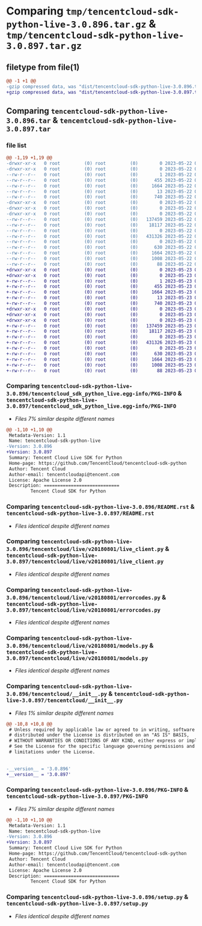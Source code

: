 # Comparing `tmp/tencentcloud-sdk-python-live-3.0.896.tar.gz` & `tmp/tencentcloud-sdk-python-live-3.0.897.tar.gz`

## filetype from file(1)

```diff
@@ -1 +1 @@
-gzip compressed data, was "dist/tencentcloud-sdk-python-live-3.0.896.tar", last modified: Mon May 22 00:26:45 2023, max compression
+gzip compressed data, was "dist/tencentcloud-sdk-python-live-3.0.897.tar", last modified: Tue May 23 02:26:03 2023, max compression
```

## Comparing `tencentcloud-sdk-python-live-3.0.896.tar` & `tencentcloud-sdk-python-live-3.0.897.tar`

### file list

```diff
@@ -1,19 +1,19 @@
-drwxr-xr-x   0 root         (0) root         (0)        0 2023-05-22 00:26:45.000000 tencentcloud-sdk-python-live-3.0.896/
-drwxr-xr-x   0 root         (0) root         (0)        0 2023-05-22 00:26:45.000000 tencentcloud-sdk-python-live-3.0.896/tencentcloud_sdk_python_live.egg-info/
--rw-r--r--   0 root         (0) root         (0)        1 2023-05-22 00:26:45.000000 tencentcloud-sdk-python-live-3.0.896/tencentcloud_sdk_python_live.egg-info/dependency_links.txt
--rw-r--r--   0 root         (0) root         (0)      455 2023-05-22 00:26:45.000000 tencentcloud-sdk-python-live-3.0.896/tencentcloud_sdk_python_live.egg-info/SOURCES.txt
--rw-r--r--   0 root         (0) root         (0)     1664 2023-05-22 00:26:45.000000 tencentcloud-sdk-python-live-3.0.896/tencentcloud_sdk_python_live.egg-info/PKG-INFO
--rw-r--r--   0 root         (0) root         (0)       13 2023-05-22 00:26:45.000000 tencentcloud-sdk-python-live-3.0.896/tencentcloud_sdk_python_live.egg-info/top_level.txt
--rw-r--r--   0 root         (0) root         (0)      740 2023-05-22 00:26:45.000000 tencentcloud-sdk-python-live-3.0.896/README.rst
-drwxr-xr-x   0 root         (0) root         (0)        0 2023-05-22 00:26:45.000000 tencentcloud-sdk-python-live-3.0.896/tencentcloud/
-drwxr-xr-x   0 root         (0) root         (0)        0 2023-05-22 00:26:45.000000 tencentcloud-sdk-python-live-3.0.896/tencentcloud/live/
-drwxr-xr-x   0 root         (0) root         (0)        0 2023-05-22 00:26:45.000000 tencentcloud-sdk-python-live-3.0.896/tencentcloud/live/v20180801/
--rw-r--r--   0 root         (0) root         (0)   137459 2023-05-22 00:26:45.000000 tencentcloud-sdk-python-live-3.0.896/tencentcloud/live/v20180801/live_client.py
--rw-r--r--   0 root         (0) root         (0)    18117 2023-05-22 00:26:45.000000 tencentcloud-sdk-python-live-3.0.896/tencentcloud/live/v20180801/errorcodes.py
--rw-r--r--   0 root         (0) root         (0)        0 2023-05-22 00:26:45.000000 tencentcloud-sdk-python-live-3.0.896/tencentcloud/live/v20180801/__init__.py
--rw-r--r--   0 root         (0) root         (0)   431326 2023-05-22 00:26:45.000000 tencentcloud-sdk-python-live-3.0.896/tencentcloud/live/v20180801/models.py
--rw-r--r--   0 root         (0) root         (0)        0 2023-05-22 00:26:45.000000 tencentcloud-sdk-python-live-3.0.896/tencentcloud/live/__init__.py
--rw-r--r--   0 root         (0) root         (0)      630 2023-05-22 00:26:45.000000 tencentcloud-sdk-python-live-3.0.896/tencentcloud/__init__.py
--rw-r--r--   0 root         (0) root         (0)     1664 2023-05-22 00:26:45.000000 tencentcloud-sdk-python-live-3.0.896/PKG-INFO
--rw-r--r--   0 root         (0) root         (0)     1008 2023-05-22 00:26:45.000000 tencentcloud-sdk-python-live-3.0.896/setup.py
--rw-r--r--   0 root         (0) root         (0)       88 2023-05-22 00:26:45.000000 tencentcloud-sdk-python-live-3.0.896/setup.cfg
+drwxr-xr-x   0 root         (0) root         (0)        0 2023-05-23 02:26:03.000000 tencentcloud-sdk-python-live-3.0.897/
+drwxr-xr-x   0 root         (0) root         (0)        0 2023-05-23 02:26:03.000000 tencentcloud-sdk-python-live-3.0.897/tencentcloud_sdk_python_live.egg-info/
+-rw-r--r--   0 root         (0) root         (0)        1 2023-05-23 02:26:03.000000 tencentcloud-sdk-python-live-3.0.897/tencentcloud_sdk_python_live.egg-info/dependency_links.txt
+-rw-r--r--   0 root         (0) root         (0)      455 2023-05-23 02:26:03.000000 tencentcloud-sdk-python-live-3.0.897/tencentcloud_sdk_python_live.egg-info/SOURCES.txt
+-rw-r--r--   0 root         (0) root         (0)     1664 2023-05-23 02:26:03.000000 tencentcloud-sdk-python-live-3.0.897/tencentcloud_sdk_python_live.egg-info/PKG-INFO
+-rw-r--r--   0 root         (0) root         (0)       13 2023-05-23 02:26:03.000000 tencentcloud-sdk-python-live-3.0.897/tencentcloud_sdk_python_live.egg-info/top_level.txt
+-rw-r--r--   0 root         (0) root         (0)      740 2023-05-23 02:26:03.000000 tencentcloud-sdk-python-live-3.0.897/README.rst
+drwxr-xr-x   0 root         (0) root         (0)        0 2023-05-23 02:26:03.000000 tencentcloud-sdk-python-live-3.0.897/tencentcloud/
+drwxr-xr-x   0 root         (0) root         (0)        0 2023-05-23 02:26:03.000000 tencentcloud-sdk-python-live-3.0.897/tencentcloud/live/
+drwxr-xr-x   0 root         (0) root         (0)        0 2023-05-23 02:26:03.000000 tencentcloud-sdk-python-live-3.0.897/tencentcloud/live/v20180801/
+-rw-r--r--   0 root         (0) root         (0)   137459 2023-05-23 02:26:03.000000 tencentcloud-sdk-python-live-3.0.897/tencentcloud/live/v20180801/live_client.py
+-rw-r--r--   0 root         (0) root         (0)    18117 2023-05-23 02:26:03.000000 tencentcloud-sdk-python-live-3.0.897/tencentcloud/live/v20180801/errorcodes.py
+-rw-r--r--   0 root         (0) root         (0)        0 2023-05-23 02:26:03.000000 tencentcloud-sdk-python-live-3.0.897/tencentcloud/live/v20180801/__init__.py
+-rw-r--r--   0 root         (0) root         (0)   431326 2023-05-23 02:26:03.000000 tencentcloud-sdk-python-live-3.0.897/tencentcloud/live/v20180801/models.py
+-rw-r--r--   0 root         (0) root         (0)        0 2023-05-23 02:26:03.000000 tencentcloud-sdk-python-live-3.0.897/tencentcloud/live/__init__.py
+-rw-r--r--   0 root         (0) root         (0)      630 2023-05-23 02:26:03.000000 tencentcloud-sdk-python-live-3.0.897/tencentcloud/__init__.py
+-rw-r--r--   0 root         (0) root         (0)     1664 2023-05-23 02:26:03.000000 tencentcloud-sdk-python-live-3.0.897/PKG-INFO
+-rw-r--r--   0 root         (0) root         (0)     1008 2023-05-23 02:26:03.000000 tencentcloud-sdk-python-live-3.0.897/setup.py
+-rw-r--r--   0 root         (0) root         (0)       88 2023-05-23 02:26:03.000000 tencentcloud-sdk-python-live-3.0.897/setup.cfg
```

### Comparing `tencentcloud-sdk-python-live-3.0.896/tencentcloud_sdk_python_live.egg-info/PKG-INFO` & `tencentcloud-sdk-python-live-3.0.897/tencentcloud_sdk_python_live.egg-info/PKG-INFO`

 * *Files 7% similar despite different names*

```diff
@@ -1,10 +1,10 @@
 Metadata-Version: 1.1
 Name: tencentcloud-sdk-python-live
-Version: 3.0.896
+Version: 3.0.897
 Summary: Tencent Cloud Live SDK for Python
 Home-page: https://github.com/TencentCloud/tencentcloud-sdk-python
 Author: Tencent Cloud
 Author-email: tencentcloudapi@tencent.com
 License: Apache License 2.0
 Description: ============================
         Tencent Cloud SDK for Python
```

### Comparing `tencentcloud-sdk-python-live-3.0.896/README.rst` & `tencentcloud-sdk-python-live-3.0.897/README.rst`

 * *Files identical despite different names*

### Comparing `tencentcloud-sdk-python-live-3.0.896/tencentcloud/live/v20180801/live_client.py` & `tencentcloud-sdk-python-live-3.0.897/tencentcloud/live/v20180801/live_client.py`

 * *Files identical despite different names*

### Comparing `tencentcloud-sdk-python-live-3.0.896/tencentcloud/live/v20180801/errorcodes.py` & `tencentcloud-sdk-python-live-3.0.897/tencentcloud/live/v20180801/errorcodes.py`

 * *Files identical despite different names*

### Comparing `tencentcloud-sdk-python-live-3.0.896/tencentcloud/live/v20180801/models.py` & `tencentcloud-sdk-python-live-3.0.897/tencentcloud/live/v20180801/models.py`

 * *Files identical despite different names*

### Comparing `tencentcloud-sdk-python-live-3.0.896/tencentcloud/__init__.py` & `tencentcloud-sdk-python-live-3.0.897/tencentcloud/__init__.py`

 * *Files 1% similar despite different names*

```diff
@@ -10,8 +10,8 @@
 # Unless required by applicable law or agreed to in writing, software
 # distributed under the License is distributed on an "AS IS" BASIS,
 # WITHOUT WARRANTIES OR CONDITIONS OF ANY KIND, either express or implied.
 # See the License for the specific language governing permissions and
 # limitations under the License.
 
 
-__version__ = '3.0.896'
+__version__ = '3.0.897'
```

### Comparing `tencentcloud-sdk-python-live-3.0.896/PKG-INFO` & `tencentcloud-sdk-python-live-3.0.897/PKG-INFO`

 * *Files 7% similar despite different names*

```diff
@@ -1,10 +1,10 @@
 Metadata-Version: 1.1
 Name: tencentcloud-sdk-python-live
-Version: 3.0.896
+Version: 3.0.897
 Summary: Tencent Cloud Live SDK for Python
 Home-page: https://github.com/TencentCloud/tencentcloud-sdk-python
 Author: Tencent Cloud
 Author-email: tencentcloudapi@tencent.com
 License: Apache License 2.0
 Description: ============================
         Tencent Cloud SDK for Python
```

### Comparing `tencentcloud-sdk-python-live-3.0.896/setup.py` & `tencentcloud-sdk-python-live-3.0.897/setup.py`

 * *Files identical despite different names*


